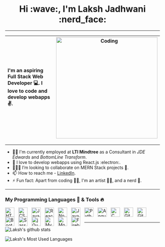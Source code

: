 <h1 align="center">Hi :wave:, I'm Laksh Jadhwani :nerd_face:</h1>

---

| <p align='left'>I'm an aspiring Full Stack Web Developer :computer:. I love to code and develop webapps :v:. </p> | <img align="right" alt="Coding" width="330" src="https://cdn.dribbble.com/users/1162077/screenshots/3848914/programmer.gif"> |
| ----------------------------------------------------------------------------------------------------------------- | ------------------------------------------------------------------------- |

---

-   :office_worker: I'm currently employed at **LTI Mindtree** as a Consultant in *JDE Edwards* and *BottomLine Transform*.
-   :telescope: I love to develop webapps using React.js :electron:.
-   :people_holding_hands: I’m looking to collaborate on MERN Stack projects :call_me_hand:.
-   :mailbox: How to reach me - [LinkedIn](https://www.linkedin.com/in/lakshjadhwani-lj/ 'Laksh Jadhwani').
-   :zap: Fun fact: Apart from coding :man_technologist:, I'm an artist :man_artist:, and a nerd :superhero:.

---

### My Programming Languages :rocket: & Tools :fire:

<img align="left" alt="HTML" width="30px" style="padding-right:10px;" src="https://cdn.jsdelivr.net/gh/devicons/devicon/icons/html5/html5-plain.svg" />
<img align="left" alt="CSS" width="30px" style="padding-right:10px;" src="https://cdn.jsdelivr.net/gh/devicons/devicon/icons/css3/css3-plain.svg" />
<img align="left" alt="JavaScript" width="30px" style="padding-right:10px;" src="https://cdn.jsdelivr.net/gh/devicons/devicon/icons/javascript/javascript-plain.svg" />
<img align="left" alt="React" width="30px" style="padding-right:10px;" src="https://cdn.jsdelivr.net/gh/devicons/devicon/icons/react/react-original.svg" />
<img align="left" alt="NodeJS" width="30px" style="padding-right:10px;" src="https://cdn.jsdelivr.net/gh/devicons/devicon/icons/nodejs/nodejs-original.svg" />
<img align="left" alt="Java" width="30px" style="padding-right:10px;" src="https://cdn.jsdelivr.net/gh/devicons/devicon/icons/java/java-original.svg"/>
<img align="left" alt="Python" width="30px" style="padding-right:10px;" src="https://cdn.jsdelivr.net/gh/devicons/devicon/icons/python/python-plain.svg" />
<img align="left" alt="Angular" width="30px" style="padding-right:10px;" src="https://cdn.jsdelivr.net/gh/devicons/devicon/icons/angularjs/angularjs-plain.svg" />
<img align="left" alt="C" width="30px" style="padding-right:10px;" src="https://cdn.jsdelivr.net/gh/devicons/devicon/icons/c/c-original.svg" />
<img align="left" alt="Git" width="30px" style="padding-right:10px;" src="https://cdn.jsdelivr.net/gh/devicons/devicon/icons/git/git-original.svg" />
<img align="left" alt="GitHub" width="30px" style="padding-right:10px;" src="https://cdn.jsdelivr.net/gh/devicons/devicon/icons/github/github-original.svg" />
<img align="left" alt="BootStrap" width="30px" style="padding-right:10px;" src="https://cdn.jsdelivr.net/gh/devicons/devicon/icons/bootstrap/bootstrap-original.svg" />
<img align="left" alt="Sass" width="30px" style="padding-right:10px;" src="https://cdn.jsdelivr.net/gh/devicons/devicon/icons/sass/sass-original.svg" />
<img align="left" alt="jQuery" width="30px" style="padding-right:10px;" src="https://cdn.jsdelivr.net/gh/devicons/devicon/icons/jquery/jquery-original.svg" />
<img align="left" alt="MySQL" width="30px" style="padding-right:10px;" src="https://cdn.jsdelivr.net/gh/devicons/devicon/icons/mysql/mysql-original.svg" />
<img align="left" alt="MongoDB" width="30px" style="padding-right:10px;" src="https://cdn.jsdelivr.net/gh/devicons/devicon/icons/mongodb/mongodb-original.svg" />
<img align="left" alt="Firebase" width="30px" style="padding-right:10px;" src="https://cdn.jsdelivr.net/gh/devicons/devicon/icons/firebase/firebase-plain.svg" />

<br/>
<br/>

___

![Laksh's github stats](https://github-readme-stats.vercel.app/api?username=lakshjadhwanilj&show_icons=true&theme=dark)

![Laksh's Most Used Languages](https://github-readme-stats.vercel.app/api/top-langs?username=lakshjadhwanilj&show_icons=true&locale=en&layout=compact&theme=tokyonight)

